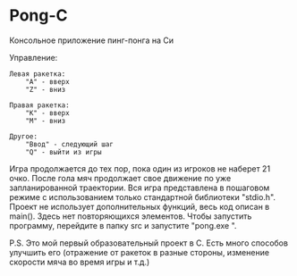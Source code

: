 # Pong-C
Консольное приложение пинг-понга на Cи

Управление:

    Левая ракетка:
        "А" - вверх
        "Z" - вниз

    Правая ракетка:
        "К" - вверх
        "М" - вниз

    Другое:
        "Ввод" - следующий шаг
        "Q" - выйти из игры

Игра продолжается до тех пор, пока один из игроков не наберет 21 очко.
После гола мяч продолжает свое движение по уже запланированной траектории.
Вся игра представлена в пошаговом режиме с использованием только стандартной библиотеки "stdio.h".
Проект не использует дополнительных функций, весь код описан в main().
Здесь нет повторяющихся элементов.
Чтобы запустить программу, перейдите в папку src и запустите "pong.exe ".

P.S.
Это мой первый образовательный проект в C.
Есть много способов улучшить его (отражение от ракеток в разные стороны, изменение скорости мяча во время игры и т.д.)
